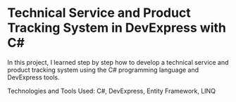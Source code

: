 # Technical Service and Product Tracking System in DevExpress with C#

In this project, I learned step by step how to develop a technical service and product tracking system using the C# programming language and DevExpress tools.

Technologies and Tools Used: C#, DevExpress, Entity Framework, LINQ

